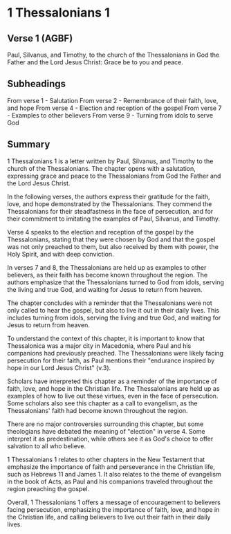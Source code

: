 # 1 Thessalonians 1

## Verse 1 (AGBF)

Paul, Silvanus, and Timothy, to the church of the Thessalonians in God the Father and the Lord Jesus Christ: Grace be to you and peace.

## Subheadings

From verse 1 - Salutation
From verse 2 - Remembrance of their faith, love, and hope
From verse 4 - Election and reception of the gospel
From verse 7 - Examples to other believers
From verse 9 - Turning from idols to serve God

## Summary

1 Thessalonians 1 is a letter written by Paul, Silvanus, and Timothy to the church of the Thessalonians. The chapter opens with a salutation, expressing grace and peace to the Thessalonians from God the Father and the Lord Jesus Christ. 

In the following verses, the authors express their gratitude for the faith, love, and hope demonstrated by the Thessalonians. They commend the Thessalonians for their steadfastness in the face of persecution, and for their commitment to imitating the examples of Paul, Silvanus, and Timothy. 

Verse 4 speaks to the election and reception of the gospel by the Thessalonians, stating that they were chosen by God and that the gospel was not only preached to them, but also received by them with power, the Holy Spirit, and with deep conviction. 

In verses 7 and 8, the Thessalonians are held up as examples to other believers, as their faith has become known throughout the region. The authors emphasize that the Thessalonians turned to God from idols, serving the living and true God, and waiting for Jesus to return from heaven.

The chapter concludes with a reminder that the Thessalonians were not only called to hear the gospel, but also to live it out in their daily lives. This includes turning from idols, serving the living and true God, and waiting for Jesus to return from heaven. 

To understand the context of this chapter, it is important to know that Thessalonica was a major city in Macedonia, where Paul and his companions had previously preached. The Thessalonians were likely facing persecution for their faith, as Paul mentions their "endurance inspired by hope in our Lord Jesus Christ" (v.3).

Scholars have interpreted this chapter as a reminder of the importance of faith, love, and hope in the Christian life. The Thessalonians are held up as examples of how to live out these virtues, even in the face of persecution. Some scholars also see this chapter as a call to evangelism, as the Thessalonians' faith had become known throughout the region.

There are no major controversies surrounding this chapter, but some theologians have debated the meaning of "election" in verse 4. Some interpret it as predestination, while others see it as God's choice to offer salvation to all who believe.

1 Thessalonians 1 relates to other chapters in the New Testament that emphasize the importance of faith and perseverance in the Christian life, such as Hebrews 11 and James 1. It also relates to the theme of evangelism in the book of Acts, as Paul and his companions traveled throughout the region preaching the gospel.

Overall, 1 Thessalonians 1 offers a message of encouragement to believers facing persecution, emphasizing the importance of faith, love, and hope in the Christian life, and calling believers to live out their faith in their daily lives.